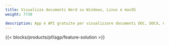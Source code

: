 ```yaml
---
title: Visualizza documenti Word su Windows, Linux e macOS 
weight: 7730

description: App e API gratuite per visualizzare documenti DOC, DOCX, ODT come pagine
---
```


{{< blocks/products/pf/agp/feature-solution >}} 

